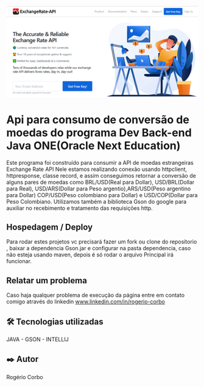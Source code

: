 
<img src="/imagemCabecalho.PNG"  width=100% height=25% alt="Banner Exchange Rate Api" title="Banner Exchange Rate Api" >



# Api para consumo de conversão de moedas do programa Dev Back-end Java ONE(Oracle Next Education)

Este programa foi construído para consumir a API de moedas estrangeiras  Exchange Rate API 
Nele estamos realizando conexão usando  httpclient, httpresponse, classe record, e assim 
conseguimos retornar a conversão de alguns pares de moedas como BRL/USD(Real para Dollar),
USD/BRL(Dollar para Real), USD/ARS(Dollar para Peso argentio),ARS/USD(Peso argentino para Dollar)
COP/USD(Peso colombiano para Dollar) e  USD/COP(Dollar para Peso Colombiano. Utilizamos também
a biblioteca Gson do google para auxiliar no recebimento e tratamento das requisições http.


## Hospedagem / Deploy

Para rodar estes projetos vc precisará fazer um fork ou clone do reposítorio , baixar a dependencia
Gson.jar e configurar na pasta dependencia, caso não esteja usando maven,  depois é só rodar o arquivo
Principal irá funcionar. 

## Relatar um problema

Caso haja qualquer problema de execução da página entre em contato comigo através do linkedin
www.linkedin.com/in/rogerio-corbo


## 🛠️ Tecnologias utilizadas

  JAVA - GSON - INTELLIJ

 <!-- ![Javascript](https://img.shields.io/badge/Java-323330?style=for-the-badge&logo=java&logoColor=F7DF1E)
  ![Node](	https://img.shields.io/badge/Node%20js-339933?style=for-the-badge&logo=nodedotjs&logoColor=white)
  ![VsCode](https://img.shields.io/badge/VSCode-0078D4?style=for-the-badge&logo=visual%20studio%20code&logoColor=white)
 -->


## ✒️ Autor

Rogério Corbo
